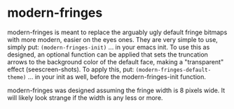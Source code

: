 # modern-fringes

modern-fringes is meant to replace the arguably ugly default fringe bitmaps with more modern, easier on the eyes ones. They are very simple to use, simply put:
```(modern-fringes-init)```
... in your emacs init. To use this as designed, an optional function can be applied that sets the truncation arrows to the background color of the default face, making a "transparent" effect (seescreen-shots). To apply this, put:
```(modern-fringes-default-theme)```
... in your init as well, before the modern-fringes-init function.

modern-fringes was designed assuming the fringe width is 8 pixels wide. It will likely look strange if the width is any less or more.
